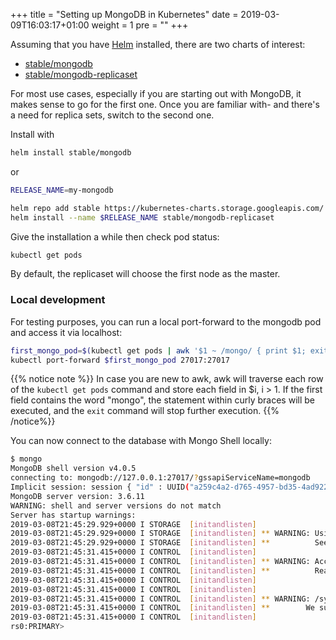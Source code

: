 +++
title = "Setting up MongoDB in Kubernetes"
date = 2019-03-09T16:03:17+01:00
weight = 1
pre = "<b></b>"
+++

Assuming that you have [Helm](https://helm.sh/) installed, there are two charts of interest:

* [stable/mongodb](https://github.com/helm/charts/tree/master/stable/mongodb)
* [stable/mongodb-replicaset](https://github.com/helm/charts/tree/master/stable/mongodb-replicaset)

For most use cases, especially if you are starting out with MongoDB, it makes sense to go for the first one. Once you are familiar with- and there's a need for replica sets, switch to the second one.

Install with

```bash
helm install stable/mongodb
```

or

```bash
RELEASE_NAME=my-mongodb

helm repo add stable https://kubernetes-charts.storage.googleapis.com/
helm install --name $RELEASE_NAME stable/mongodb-replicaset
```

Give the installation a while then check pod status:

```bash
kubectl get pods
```

By default, the replicaset will choose the first node as the master.

### Local development

For testing purposes, you can run a local port-forward to the mongodb pod and access it via localhost:

```bash
first_mongo_pod=$(kubectl get pods | awk '$1 ~ /mongo/ { print $1; exit }')
kubectl port-forward $first_mongo_pod 27017:27017
```

{{% notice note %}}
In case you are new to awk, awk will traverse each row of the `kubectl get pods` command and store each field in $i, i > 1. If the first field contains the word "mongo", the statement within curly braces will be executed, and the `exit` command will stop further execution.
{{% /notice%}}

You can now connect to the database with Mongo Shell locally:

```bash
$ mongo
MongoDB shell version v4.0.5
connecting to: mongodb://127.0.0.1:27017/?gssapiServiceName=mongodb
Implicit session: session { "id" : UUID("a259c4a2-d765-4957-bd35-4ad9220c65d2") }
MongoDB server version: 3.6.11
WARNING: shell and server versions do not match
Server has startup warnings:
2019-03-08T21:45:29.929+0000 I STORAGE  [initandlisten]
2019-03-08T21:45:29.929+0000 I STORAGE  [initandlisten] ** WARNING: Using the XFS filesystem is strongly recommended with the WiredTiger storage engine
2019-03-08T21:45:29.929+0000 I STORAGE  [initandlisten] **          See http://dochub.mongodb.org/core/prodnotes-filesystem
2019-03-08T21:45:31.415+0000 I CONTROL  [initandlisten]
2019-03-08T21:45:31.415+0000 I CONTROL  [initandlisten] ** WARNING: Access control is not enabled for the database.
2019-03-08T21:45:31.415+0000 I CONTROL  [initandlisten] **          Read and write access to data and configuration is unrestricted.
2019-03-08T21:45:31.415+0000 I CONTROL  [initandlisten]
2019-03-08T21:45:31.415+0000 I CONTROL  [initandlisten]
2019-03-08T21:45:31.415+0000 I CONTROL  [initandlisten] ** WARNING: /sys/kernel/mm/transparent_hugepage/enabled is 'always'.
2019-03-08T21:45:31.415+0000 I CONTROL  [initandlisten] **        We suggest setting it to 'never'
2019-03-08T21:45:31.415+0000 I CONTROL  [initandlisten]
rs0:PRIMARY>
```